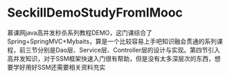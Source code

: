 # SeckillDemoStudyFromIMooc
慕课网java高并发秒杀系列教程DEMO，这门课综合了Spring+SpringMVC+Mybaits，算是一个比较容易上手吧知识融会贯通的系列课程，前三节分别是Dao层、Service层、Controller层的设计与实现。第四节引入高并发知识，对于SSM框架快速入门很有帮助，但是没有太多深层次的东西，想要学好用好SSM还需要相关资料充实
